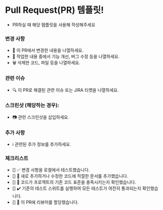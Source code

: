 # Pull Request(PR) 템플릿!

- PR하실 때 해당 탬플릿을 사용해 작성해주세요

### 변경 사항
- 🚀  이 PR에서 변경한 내용을 나열하세요.
- 🔧  작업한 내용 중에서 기능 개선, 버그 수정 등을 나열하세요.
- 🗑️  삭제한 코드, 파일 등을 나열하세요.

### 관련 이슈
- 🔍  이 PR로 해결된 관련 이슈 또는 JIRA 티켓을 나열하세요.

### 스크린샷 (해당하는 경우):
- 📷  관련 스크린샷을 삽입하세요.

### 추가 사항
- ℹ️  관련된 추가 정보를 추가하세요.

### 체크리스트
- [] ✅  변경 사항을 로컬에서 테스트했습니다.
- [] 📝  새로 추가하거나 수정한 코드에 적절한 문서를 추가했습니다.
- [] 🧪  코드가 프로젝트의 기존 코드 표준을 충족시키는지 확인했습니다.
- [] ✔️  기존의 테스트 스위트를 실행하여 모든 테스트가 여전히 통과되는지 확인했습니다.
- [] 👀  이 PR에 리뷰어를 할당했습니다.